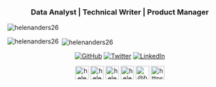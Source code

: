 <h3 align="center">Data Analyst | Technical Writer | Product Manager</h3>

<p align="left"> <img src="https://komarev.com/ghpvc/?username=helenanders26" alt="helenanders26" /> </p>



<p><img align="left" src="https://github-readme-stats.vercel.app/api/top-langs/?username=helenanders26&layout=compact" alt="helenanders26" /></p>

<p>&nbsp;<img align="center" src="https://github-readme-stats.vercel.app/api?username=helenanders26&show_icons=true" alt="helenanders26" /></p>

<p align="center">
	<a href="https://github.com/helenanders26"><img src="https://img.shields.io/github/followers/terrytangyuan.svg?label=GitHub&style=social" alt="GitHub"></a>
	<a href="https://twitter.com/helenanders26"><img src="https://img.shields.io/twitter/follow/TerryTangYuan?label=Twitter&style=social" alt="Twitter"></a>
	<a href="https://www.linkedin.com/in/terrytangyuan"><img src="https://img.shields.io/badge/LinkedIn--_.svg?style=social&logo=linkedin" alt="LinkedIn"></a>
</p>

<p align="center">
<a href="https://dev.to/helenanders26" target="blank"><img align="center" src="https://cdn.jsdelivr.net/npm/simple-icons@3.0.1/icons/dev-dot-to.svg" alt="helenanders26" height="30" width="30" /></a>
<a href="https://twitter.com/helenanders26" target="blank"><img align="center" src="https://cdn.jsdelivr.net/npm/simple-icons@3.0.1/icons/twitter.svg" alt="helenanders26" height="30" width="30" /></a>
<a href="https://linkedin.com/in/helenanders26" target="blank"><img align="center" src="https://cdn.jsdelivr.net/npm/simple-icons@3.0.1/icons/linkedin.svg" alt="helenanders26" height="30" width="30" /></a>
<a href="https://instagram.com/helenanders26" target="blank"><img align="center" src="https://cdn.jsdelivr.net/npm/simple-icons@3.0.1/icons/instagram.svg" alt="helenanders26" height="30" width="30" /></a>
<a href="https://medium.com/@helenanders26" target="blank"><img align="center" src="https://cdn.jsdelivr.net/npm/simple-icons@3.0.1/icons/medium.svg" alt="@helenanders26" height="30" width="30" /></a>
<a href="/https://helenanderson.co.nz/feed/" target="blank"><img align="center" src="https://cdn.jsdelivr.net/npm/simple-icons@3.0.1/icons/rss.svg" alt="https://helenanderson.co.nz/feed/" height="30" width="30" /></a>
</p>
